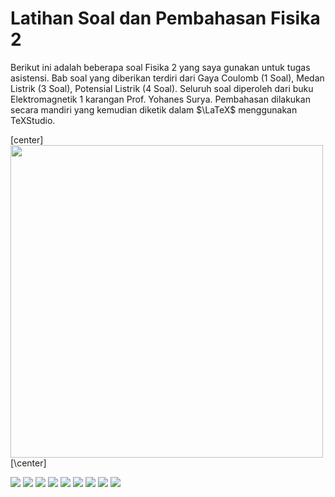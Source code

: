 # Latihan Soal dan Pembahasan Fisika 2

Berikut ini adalah beberapa soal Fisika 2 yang saya gunakan untuk tugas asistensi. Bab soal yang diberikan terdiri dari Gaya Coulomb (1 Soal), Medan Listrik (3 Soal), Potensial Listrik (4 Soal). Seluruh soal diperoleh dari buku Elektromagnetik 1 karangan Prof. Yohanes Surya. Pembahasan dilakukan secara mandiri yang kemudian diketik dalam $\LaTeX$ menggunakan TeXStudio.

<div>
[center]<img src="https://user-images.githubusercontent.com/93019427/232763821-4e337eb5-2fca-455e-a28f-b69bc7e21800.png" width="500"/>[\center]
</div>

![](https://user-images.githubusercontent.com/93019427/232765724-a4b36dda-2eda-4c7a-9d90-88aa67212f27.png)
![](https://user-images.githubusercontent.com/93019427/232765773-3f1a066f-02fe-43e0-8837-c82f39d2281c.png)
![](https://user-images.githubusercontent.com/93019427/232765777-6ff87398-e64a-4137-a2c1-6aedb6beaaf6.png)
![](https://user-images.githubusercontent.com/93019427/232765783-442089e2-af0c-4f4f-9c9f-5375d3018b35.png)
![](https://user-images.githubusercontent.com/93019427/232765785-511be378-4d4d-4c95-9f53-023661f24a64.png)
![](https://user-images.githubusercontent.com/93019427/232765790-bb7f4251-ae47-4556-8ce9-cb1bf7309d08.png)
![](https://user-images.githubusercontent.com/93019427/232765761-20110a94-e917-4fe4-bcd1-90437160e74f.png)
![](https://user-images.githubusercontent.com/93019427/232765765-cc403a8a-884b-4386-a860-a6ab5377842b.png)
![](https://user-images.githubusercontent.com/93019427/232765772-54e5b73a-5f93-465e-8a3d-99003ff8bd58.png)

